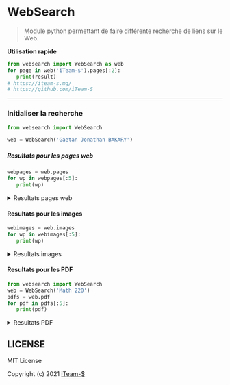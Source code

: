 # WebSearch

> Module python permettant de faire différente recherche de liens sur le Web.

**Utilisation rapide**

```python
from websearch import WebSearch as web
for page in web('iTeam-$').pages[:2]:
   print(result)
# https://iteam-s.mg/
# https://github.com/iTeam-S
```

__________________________

### Initialiser la recherche

```python
from websearch import WebSearch

web = WebSearch('Gaetan Jonathan BAKARY')
```

##### Resultats pour les pages web

```python
webpages = web.pages
for wp in webpages[:5]:
   print(wp)
```
<details>
 <summary> Resultats pages web </summary>
   
```
   https://mg.linkedin.com/in/gaetanj
   https://portfolio.iteam-s.mg/?u=gaetan
   https://github.com/gaetan1903
   https://medium.com/@gaetan1903
   https://gitlab.com/gaetan1903
```
   
</details>


#### Resultats pour les images

```python
webimages = web.images
for wp in webimages[:5]:
   print(wp)
```

<details>
 <summary> Resultats images </summary>

```
   https://tse3.mm.bing.net/th?id=OIP.-K25y8TqkOi9UG_40Ti8bgAAAA
   https://tse1.mm.bing.net/th?id=OIP.yJPVcDx6znFSOewLdQBbHgHaJA
   https://tse3.mm.bing.net/th?id=OIP.7rO2T_nDAS0bXm4tQ4LKQAHaJA
   https://tse2.mm.bing.net/th?id=OIP.IUIEkGQVzYRKaDA7WeeV7QHaEF
   https://tse3.explicit.bing.net/th?id=OIP.OmvVnMIVu2ZdNZHZzJK_hgAAAA
```
</details>


#### Resultats pour les PDF

```python
from websearch import WebSearch
web = WebSearch('Math 220')
pdfs = web.pdf
for pdf in pdfs[:5]:
   print(pdf)
```

<details>
 <summary> Resultats PDF </summary>
 
```
   https://www.coconino.edu/resources/files/pdfs/registration/curriculum/course-outlines/m/mat/mat_220.pdf
   https://www.jmu.edu/mathstat/Files/ALEKSmatrix.pdf
   https://www.jjc.edu/sites/default/files/Academics/Math/M220%20Master%20Syllabus%20SP18.pdf
   https://www.sonoma.edu/sites/www/files/2018-19cat-11math.pdf
   https://www.svsd.net/cms/lib5/PA01001234/Centricity/Domain/1009/3.3-3.3B-Practice-KEY.pdf
```
</details>



## LICENSE

MIT License

Copyright (c) 2021 [iTeam-$](https://iteam-s.mg)

